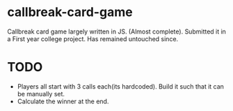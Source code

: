 # callbreak-card-game
Callbreak card game largely written in JS. (Almost complete).
Submitted it in a First year college project. Has remained untouched since.

# TODO
- Players all start with 3 calls each(its hardcoded). Build it such that it can be manually set. 
- Calculate the winner at the end. 

